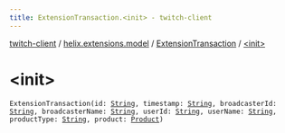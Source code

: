 ```yaml
---
title: ExtensionTransaction.<init> - twitch-client
---
```


[twitch-client](../../index.html) / [helix.extensions.model](../index.html) / [ExtensionTransaction](index.html) / [&lt;init&gt;](./-init-.html)

# &lt;init&gt;

`ExtensionTransaction(id: `[`String`](https://kotlinlang.org/api/latest/jvm/stdlib/kotlin/-string/index.html)`, timestamp: `[`String`](https://kotlinlang.org/api/latest/jvm/stdlib/kotlin/-string/index.html)`, broadcasterId: `[`String`](https://kotlinlang.org/api/latest/jvm/stdlib/kotlin/-string/index.html)`, broadcasterName: `[`String`](https://kotlinlang.org/api/latest/jvm/stdlib/kotlin/-string/index.html)`, userId: `[`String`](https://kotlinlang.org/api/latest/jvm/stdlib/kotlin/-string/index.html)`, userName: `[`String`](https://kotlinlang.org/api/latest/jvm/stdlib/kotlin/-string/index.html)`, productType: `[`String`](https://kotlinlang.org/api/latest/jvm/stdlib/kotlin/-string/index.html)`, product: `[`Product`](../-product/index.html)`)`